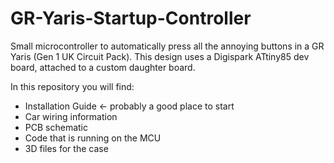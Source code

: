 # GR-Yaris-Startup-Controller
Small microcontroller to automatically press all the annoying buttons in a GR Yaris (Gen 1 UK Circuit Pack).
This design uses a Digispark ATtiny85 dev board, attached to a custom daughter board.

In this repository you will find:
* Installation Guide <- probably a good place to start
* Car wiring information
* PCB schematic
* Code that is running on the MCU
* 3D files for the case
